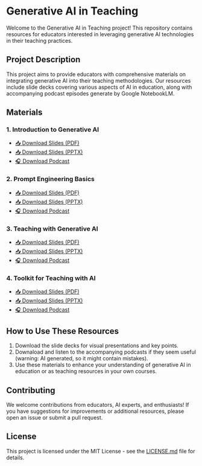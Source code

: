# Generative AI in Teaching

Welcome to the Generative AI in Teaching project! This repository contains resources for educators interested in leveraging generative AI technologies in their teaching practices.

## Project Description

This project aims to provide educators with comprehensive materials on integrating generative AI into their teaching methodologies. Our resources include slide decks covering various aspects of AI in education, along with accompanying podcast episodes generate by Google NotebookLM.

## Materials

### 1. Introduction to Generative AI
- [📥 Download Slides (PDF)](https://github.com/lfwgoes/generative_ai_teaching/blob/main/session1_introduction_ai.pdf)
- [📥 Download Slides (PPTX)](https://github.com/lfwgoes/generative_ai_teaching/blob/main/session1_introduction_ai.pptx)
- [🎧 Download Podcast](https://github.com/lfwgoes/generative_ai_teaching/blob/main/session1_podcast.mp3)

### 2. Prompt Engineering Basics
- [📥 Download Slides (PDF)](https://github.com/lfwgoes/generative_ai_teaching/blob/main/session2_prompt_engineering.pdf)
- [📥 Download Slides (PPTX)](https://github.com/lfwgoes/generative_ai_teaching/blob/main/session1_prompt_engineering.pptx)
- [🎧 Download Podcast](https://github.com/lfwgoes/generative_ai_teaching/blob/main/session2_podcast.mp3)

### 3. Teaching with Generative AI
- [📥 Download Slides (PDF)](https://github.com/lfwgoes/generative_ai_teaching/blob/main/session3_teaching_with_ai.pdf)
- [📥 Download Slides (PPTX)](https://github.com/lfwgoes/generative_ai_teaching/blob/main/session3_teaching_with_ai.pptx)
- [🎧 Download Podcast](https://github.com/lfwgoes/generative_ai_teaching/blob/main/session3_podcast.mp3)

### 4. Toolkit for Teaching with AI
- [📥 Download Slides (PDF)](https://github.com/lfwgoes/generative_ai_teaching/blob/main/session4_ai_teaching_toolkit.pdf)
- [📥 Download Slides (PPTX)](https://github.com/lfwgoes/generative_ai_teaching/blob/main/session4_ai_teaching_toolkit.pptx)
- [🎧 Download Podcast](https://github.com/lfwgoes/generative_ai_teaching/blob/main/session4_podcast.mp3)

## How to Use These Resources

1. Download the slide decks for visual presentations and key points.
2. Downaload and listen to the accompanying podcasts if they seem useful (warning: AI generated, so it might contain mistakes).
3. Use these materials to enhance your understanding of generative AI in education or as teaching resources in your own courses.

## Contributing

We welcome contributions from educators, AI experts, and enthusiasts! If you have suggestions for improvements or additional resources, please open an issue or submit a pull request.

## License

This project is licensed under the MIT License - see the [LICENSE.md](LICENSE.md) file for details.

